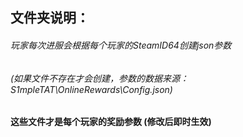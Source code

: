## 文件夹说明：
###### 玩家每次进服会根据每个玩家的SteamID64创建json参数 
###### (如果文件不存在才会创建，参数的数据来源：S1mpleTAT\OnlineRewards\Config.json)

#### 这些文件才是每个玩家的奖励参数 (修改后即时生效)